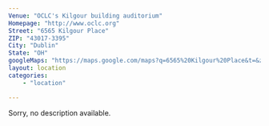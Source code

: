 ```yaml
---
Venue: "OCLC's Kilgour building auditorium"
Homepage: "http://www.oclc.org"
Street:	"6565 Kilgour Place"
ZIP: "43017-3395"
City: "Dublin"
State: "OH"
googleMaps: "https://maps.google.com/maps?q=6565%20Kilgour%20Place&t=&z=14&ie=UTF8&iwloc=&output=embed"
layout: location
categories: 
    - "location"

---
```

Sorry, no description available.